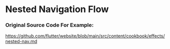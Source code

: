 # Nested Navigation Flow

### Original Source Code For Example: 

https://github.com/flutter/website/blob/main/src/content/cookbook/effects/nested-nav.md
